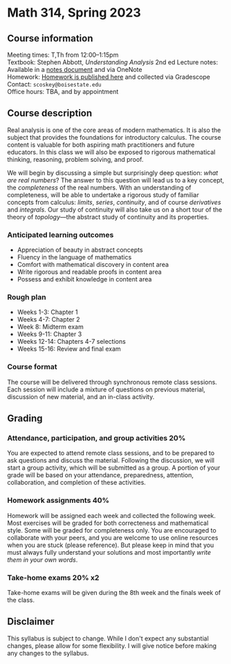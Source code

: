 # Math 314, Spring 2023

## Course information

Meeting times: T,Th from 12:00&ndash;1:15pm  
Textbook: Stephen Abbott, *Understanding Analysis* 2nd ed
Lecture notes: Available in a [notes document](https://github.com/scoskey/m314/raw/master/notes.pdf) and via OneNote  
Homework: [Homework is published here](homework) and collected via Gradescope  
Contact: `scoskey@boisestate.edu`  
Office hours: TBA, and by appointment

## Course description

Real analysis is one of the core areas of modern mathematics. It is also the subject that provides the foundations for introductory calculus. The course content is valuable for both aspiring math practitioners and future educators. In this class we will also be exposed to rigorous mathematical thinking, reasoning, problem solving, and proof.

We will begin by discussing a simple but surprisingly deep question: *what are real numbers*? The answer to this question will lead us to a key concept, the *completeness* of the real numbers. With an understanding of completeness, will be able to undertake a rigorous study of familiar concepts from calculus: *limits*, *series*, *continuity*, and of course *derivatives* and *integrals*. Our study of continuity will also take us on a short tour of the theory of *topology*&mdash;the abstract study of continuity and its properties.

### Anticipated learning outcomes

* Appreciation of beauty in abstract concepts
* Fluency in the language of mathematics
* Comfort with mathematical discovery in content area
* Write rigorous and readable proofs in content area
* Possess and exhibit knowledge in content area

### Rough plan

* Weeks 1-3: Chapter 1
* Weeks 4-7: Chapter 2
* Week 8: Midterm exam
* Weeks 9-11: Chapter 3
* Weeks 12-14: Chapters 4-7 selections
* Weeks 15-16: Review and final exam

### Course format

The course will be delivered through synchronous remote class sessions. Each session will include a mixture of questions on previous material, discussion of new material, and an in-class activity.

## Grading

### Attendance, participation, and group activities 20%

You are expected to attend remote class sessions, and to be prepared to ask questions and discuss the material. Following the discussion, we will start a group activity, which will be submitted as a group. A portion of your grade will be based on your attendance, preparedness, attention, collaboration, and completion of these activities.

### Homework assignments 40%

Homework will be assigned each week and collected the following week. Most exercises will be graded for both correcteness and mathematical style. Some will be graded for completeness only. You are encouraged to collaborate with your peers, and you are welcome to use online resources when you are stuck (please reference). But please keep in mind that you must always fully understand your solutions and most importantly *write them in your own words*.

### Take-home exams 20% x2

Take-home exams will be given during the 8th week and the finals week of the class.

## Disclaimer

This syllabus is subject to change. While I don't expect any substantial changes, please allow for some flexibility. I will give notice before making any changes to the syllabus.
